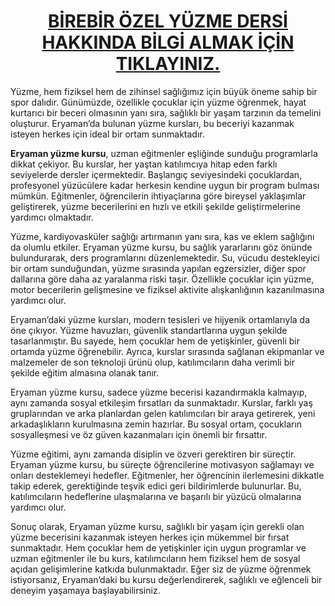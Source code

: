 <center><h1><a href="https://ankarayuzmedersi.com.tr/">BİREBİR ÖZEL YÜZME DERSİ HAKKINDA BİLGİ ALMAK İÇİN TIKLAYINIZ.</a></h1></center>
 

Yüzme, hem fiziksel hem de zihinsel sağlığımız için büyük öneme sahip bir spor dalıdır. Günümüzde, özellikle çocuklar için yüzme öğrenmek, hayat kurtarıcı bir beceri olmasının yanı sıra, sağlıklı bir yaşam tarzının da temelini oluşturur. Eryaman’da bulunan yüzme kursları, bu beceriyi kazanmak isteyen herkes için ideal bir ortam sunmaktadır.

<b>Eryaman yüzme kursu</b>, uzman eğitmenler eşliğinde sunduğu programlarla dikkat çekiyor. Bu kurslar, her yaştan katılımcıya hitap eden farklı seviyelerde dersler içermektedir. Başlangıç seviyesindeki çocuklardan, profesyonel yüzücülere kadar herkesin kendine uygun bir program bulması mümkün. Eğitmenler, öğrencilerin ihtiyaçlarına göre bireysel yaklaşımlar geliştirerek, yüzme becerilerini en hızlı ve etkili şekilde geliştirmelerine yardımcı olmaktadır.

Yüzme, kardiyovasküler sağlığı artırmanın yanı sıra, kas ve eklem sağlığını da olumlu etkiler. Eryaman yüzme kursu, bu sağlık yararlarını göz önünde bulundurarak, ders programlarını düzenlemektedir. Su, vücudu destekleyici bir ortam sunduğundan, yüzme sırasında yapılan egzersizler, diğer spor dallarına göre daha az yaralanma riski taşır. Özellikle çocuklar için yüzme, motor becerilerin gelişmesine ve fiziksel aktivite alışkanlığının kazanılmasına yardımcı olur.

Eryaman’daki yüzme kursları, modern tesisleri ve hijyenik ortamlarıyla da öne çıkıyor. Yüzme havuzları, güvenlik standartlarına uygun şekilde tasarlanmıştır. Bu sayede, hem çocuklar hem de yetişkinler, güvenli bir ortamda yüzme öğrenebilir. Ayrıca, kurslar sırasında sağlanan ekipmanlar ve malzemeler de son teknoloji ürünü olup, katılımcıların daha verimli bir şekilde eğitim almasına olanak tanır.

Eryaman yüzme kursu, sadece yüzme becerisi kazandırmakla kalmayıp, aynı zamanda sosyal etkileşim fırsatları da sunmaktadır. Kurslar, farklı yaş gruplarından ve arka planlardan gelen katılımcıları bir araya getirerek, yeni arkadaşlıkların kurulmasına zemin hazırlar. Bu sosyal ortam, çocukların sosyalleşmesi ve öz güven kazanmaları için önemli bir fırsattır.

Yüzme eğitimi, aynı zamanda disiplin ve özveri gerektiren bir süreçtir. Eryaman yüzme kursu, bu süreçte öğrencilerine motivasyon sağlamayı ve onları desteklemeyi hedefler. Eğitmenler, her öğrencinin ilerlemesini dikkatle takip ederek, gerektiğinde teşvik edici geri bildirimlerde bulunurlar. Bu, katılımcıların hedeflerine ulaşmalarına ve başarılı bir yüzücü olmalarına yardımcı olur.

Sonuç olarak, Eryaman yüzme kursu, sağlıklı bir yaşam için gerekli olan yüzme becerisini kazanmak isteyen herkes için mükemmel bir fırsat sunmaktadır. Hem çocuklar hem de yetişkinler için uygun programlar ve uzman eğitmenler ile bu kurs, katılımcıların hem fiziksel hem de sosyal açıdan gelişimlerine katkıda bulunmaktadır. Eğer siz de yüzme öğrenmek istiyorsanız, Eryaman’daki bu kursu değerlendirerek, sağlıklı ve eğlenceli bir deneyim yaşamaya başlayabilirsiniz.




